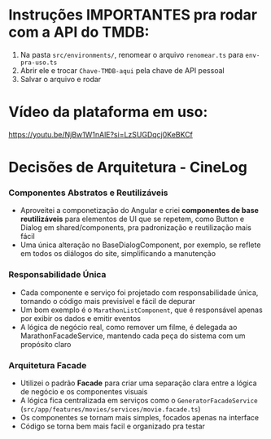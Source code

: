 
# Instruções IMPORTANTES pra rodar com a API do TMDB:

1.  Na pasta `src/environments/`, renomear o arquivo `renomear.ts` para `env-pra-uso.ts`
2.  Abrir ele e trocar `Chave-TMDB-aqui` pela chave de API pessoal
3.  Salvar o arquivo e rodar

# Vídeo da plataforma em uso: 
https://youtu.be/NjBw1W1nAlE?si=LzSUGDqcj0KeBKCf

# Decisões de Arquitetura - CineLog

### Componentes Abstratos e Reutilizáveis

* Aproveitei a componetização do Angular e criei **componentes de base reutilizáveis** para elementos de UI que se repetem, como Button e Dialog em shared/components, pra padronização e reutilização mais fácil
* Uma única alteração no BaseDialogComponent, por exemplo, se reflete em todos os diálogos do site, simplificando a manutenção

### Responsabilidade Única

* Cada componente e serviço foi projetado com responsabilidade única, tornando o código mais previsível e fácil de depurar
* Um bom exemplo é o `MarathonListComponent`, que é responsável apenas por exibir os dados e emitir eventos
* A lógica de negócio real, como remover um filme, é delegada ao MarathonFacadeService, mantendo cada peça do sistema com um propósito claro

### Arquitetura Facade

* Utilizei o padrão **Facade** para criar uma separação clara entre a lógica de negócio e os componentes visuais
* A lógica fica centralizada em serviços como o `GeneratorFacadeService` (`src/app/features/movies/services/movie.facade.ts`)
* Os componentes se tornam mais simples, focados apenas na interface
* Código se torna bem mais facil e organizado pra testar

